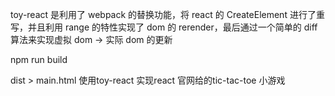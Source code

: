toy-react 是利用了 webpack 的替换功能，将 react 的 CreateElement 进行了重写，并且利用 range 的特性实现了 dom 的 rerender，最后通过一个简单的 diff 算法来实现虚拟 dom -> 实际 dom 的更新


npm run build

  dist > main.html 使用toy-react 实现react 官网给的tic-tac-toe 小游戏
